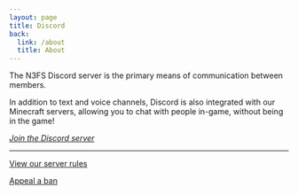 ```yaml
---
layout: page
title: Discord
back:
  link: /about
  title: About
---
```


<p class="lead">The N3FS Discord server is the primary means of communication between members. </p>

In addition to text and voice channels, Discord is also integrated with our Minecraft servers, allowing you to chat with people in-game, without being in the game!

<a href="{{ site.discord_invite }}" class="action"><em>Join the Discord server</em></a>

----

<a href="/rules" class="action">View our server rules</a>

<a href="/help/ban-appeal" class="action">Appeal a ban</a>